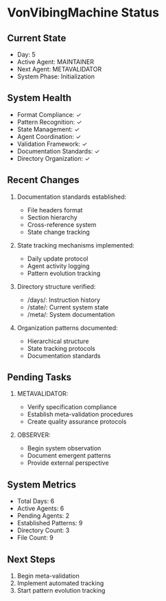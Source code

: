 # VonVibingMachine Status

## Current State
- Day: 5
- Active Agent: MAINTAINER
- Next Agent: METAVALIDATOR
- System Phase: Initialization

## System Health
- Format Compliance: ✓
- Pattern Recognition: ✓
- State Management: ✓
- Agent Coordination: ✓
- Validation Framework: ✓
- Documentation Standards: ✓
- Directory Organization: ✓

## Recent Changes
1. Documentation standards established:
   - File headers format
   - Section hierarchy
   - Cross-reference system
   - State change tracking

2. State tracking mechanisms implemented:
   - Daily update protocol
   - Agent activity logging
   - Pattern evolution tracking

3. Directory structure verified:
   - /days/: Instruction history
   - /state/: Current system state
   - /meta/: System documentation

4. Organization patterns documented:
   - Hierarchical structure
   - State tracking protocols
   - Documentation standards

## Pending Tasks
1. METAVALIDATOR:
   - Verify specification compliance
   - Establish meta-validation procedures
   - Create quality assurance protocols

2. OBSERVER:
   - Begin system observation
   - Document emergent patterns
   - Provide external perspective

## System Metrics
- Total Days: 6
- Active Agents: 6
- Pending Agents: 2
- Established Patterns: 9
- Directory Count: 3
- File Count: 9

## Next Steps
1. Begin meta-validation
2. Implement automated tracking
3. Start pattern evolution tracking 
